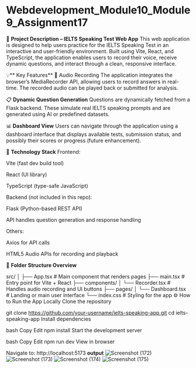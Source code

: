 # Webdevelopment_Module10_Module9_Assignment17
📝 **Project Description – IELTS Speaking Test Web App**
This web application is designed to help users practice for the IELTS Speaking Test in an interactive and user-friendly environment. Built using Vite, React, and TypeScript, the application enables users to record their voice, receive dynamic questions, and interact through a clean, responsive interface.

💡** Key Features**
🎤 Audio Recording
The application integrates the browser’s MediaRecorder API, allowing users to record answers in real-time. The recorded audio can be played back or submitted for analysis.

📋 **Dynamic Question Generation**
Questions are dynamically fetched from a Flask backend. These simulate real IELTS speaking prompts and are generated using AI or predefined datasets.

📊 **Dashboard View**
Users can navigate through the application using a dashboard interface that displays available tests, submission status, and possibly their scores or progress (future enhancement).

🔧 **Technology Stack**
Frontend:

Vite (fast dev build tool)

React (UI library)

TypeScript (type-safe JavaScript)

Backend (not included in this repo):

Flask (Python-based REST API)

API handles question generation and response handling

Others:

Axios for API calls

HTML5 Audio APIs for recording and playback

📁 **Folder Structure Overview**

src/
│
├── App.tsx             # Main component that renders pages
├── main.tsx            # Entry point for Vite + React
├── components/
│   └── Recorder.tsx    # Handles audio recording and UI buttons
├── pages/
│   └── Dashboard.tsx   # Landing or main user interface
└── index.css           # Styling for the app
⚙️ How to Run the App Locally
Clone the repository


git clone https://github.com/your-username/ielts-speaking-app.git
cd ielts-speaking-app
Install dependencies

bash
Copy
Edit
npm install
Start the development server

bash
Copy
Edit
npm run dev
View in browser

Navigate to: http://localhost:5173
**output**
![Screenshot (172)](https://github.com/user-attachments/assets/5d50af63-abbd-4fcb-913d-2d6aaa9e7834)
![Screenshot (173)](https://github.com/user-attachments/assets/1eda7b58-5960-459e-82a4-65e4db429ce5)
![Screenshot (174)](https://github.com/user-attachments/assets/4b41bfae-d0b8-42f8-81fd-acb1147a1e28)
![Screenshot (175)](https://github.com/user-attachments/assets/ffc9ee52-6316-456a-8c67-eaee74da144a)


